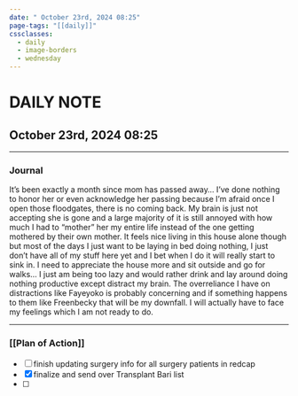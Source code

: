 ```yaml
---
date: " October 23rd, 2024 08:25"
page-tags: "[[daily]]"
cssclasses:
  - daily
  - image-borders
  - wednesday
---
```

# DAILY NOTE
##  October 23rd, 2024 08:25
***
### Journal

It’s been exactly a month since mom has passed away…
I’ve done nothing to honor her or even acknowledge her passing because I’m afraid once I open those floodgates, there is no coming back. My brain is just not accepting she is gone and a large majority of it is still annoyed with how much I had to “mother” her my entire life instead of the one getting mothered by their own mother. It feels nice living in this house alone though but most of the days I just want to be laying in bed doing nothing, I just don’t have all of my stuff here yet and I bet when I do it will really start to sink in. I need to appreciate the house more and sit outside and go for walks… I just am being too lazy and would rather drink and lay around doing nothing productive except distract my brain. The overreliance I have on distractions like Fayeyoko is probably concerning and if something happens to them like Freenbecky that will be my downfall. I will actually have to face my feelings which I am not ready to do.

***
### [[Plan of Action]]
- [ ] finish updating surgery info for all surgery patients in redcap
- [x] finalize and send over Transplant Bari list
- [ ] 
